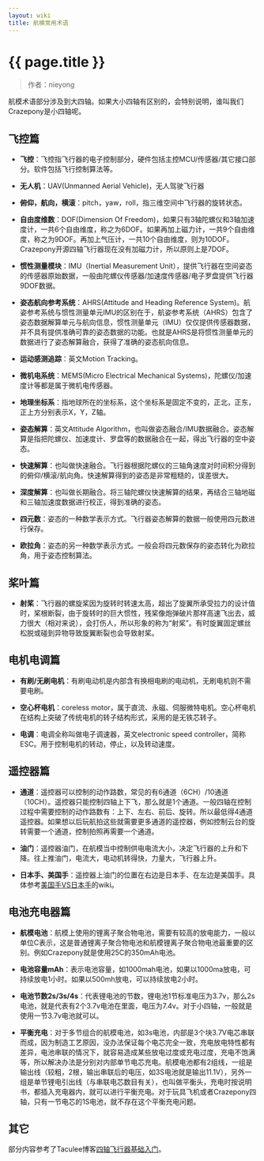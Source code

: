 ```yaml
---
layout: wiki
title: 航模常用术语
---
```


# {{ page.title }}

> 作者：nieyong

航模术语部分涉及到大四轴。如果大小四轴有区别的，会特别说明，谁叫我们Crazepony是小四轴呢。

## 飞控篇

* **飞控**：飞控指飞行器的电子控制部分，硬件包括主控MCU/传感器/其它接口部分。软件包括飞行控制算法等。

* **无人机**：UAV(Unmanned Aerial Vehicle)，无人驾驶飞行器

* **俯仰，航向，横滚**：pitch，yaw，roll，指三维空间中飞行器的旋转状态。

* **自由度维数**：DOF(Dimension Of Freedom)，如果只有3轴陀螺仪和3轴加速度计，一共6个自由维度，称之为6DOF。如果再加上磁力计，一共9个自由维度，称之为9DOF。再加上气压计，一共10个自由维度，则为10DOF。Crazepony开源四轴飞行器现在没有加磁力计，所以原则上是7DOF。

* **惯性测量模块**：IMU（Inertial Measurement Unit），提供飞行器在空间姿态的传感器原始数据，一般由陀螺仪传感器/加速度传感器/电子罗盘提供飞行器9DOF数据。

* **姿态航向参考系统**：AHRS(Attitude and Heading Reference System)。航姿参考系统与惯性测量单元IMU的区别在于，航姿参考系统（AHRS）包含了姿态数据解算单元与航向信息，惯性测量单元（IMU）仅仅提供传感器数据，并不具有提供准确可靠的姿态数据的功能。也就是AHRS是将惯性测量单元的数据进行了姿态解算融合，获得了准确的姿态航向信息。

* **运动感测追踪**：英文Motion Tracking。

* **微机电系统**：MEMS(Micro Electrical Mechanical Systems)，陀螺仪/加速度计等都是属于微机电传感器。

* **地理坐标系**：指地球所在的坐标系，这个坐标系是固定不变的，正北，正东，正上方分别表示X，Y，Z轴。

* **姿态解算**：英文Attitude Algorithm，也叫做姿态融合/IMU数据融合。姿态解算是指把陀螺仪、加速度计、罗盘等的数据融合在一起，得出飞行器的空中姿态。

* **快速解算**：也叫做快速融合。飞行器根据陀螺仪的三轴角速度对时间积分得到的俯仰/横滚/航向角。快速解算得到的姿态是非常粗糙的，误差很大。

* **深度解算**：也叫做长期融合。将三轴陀螺仪快速解算的结果，再结合三轴地磁和三轴加速度数据进行校正，得到准确的姿态。

* **四元数**：姿态的一种数学表示方式。飞行器姿态解算的数据一般使用四元数进行保存。

* **欧拉角**：姿态的另一种数学表示方式。一般会将四元数保存的姿态转化为欧拉角，用于姿态控制算法。

## 桨叶篇
* **射桨**：飞行器的螺旋桨因为旋转时转速太高，超出了旋翼所承受拉力的设计值时，桨根断裂，由于旋转时的巨大惯性，残桨像炮弹破片那样高速飞出去，威力很大（相对来说），会打伤人，所以形象的称为“射桨”。有时旋翼固定螺丝松脱或碰到异物导致旋翼断裂也会导致射桨。


## 电机电调篇
* **有刷/无刷电机**：有刷电动机是内部含有换相电刷的电动机，无刷电机则不需要电刷。

* **空心杯电机**：coreless motor，属于直流、永磁、伺服微特电机。空心杯电机在结构上突破了传统电机的转子结构形式，采用的是无铁芯转子。

* **电调**：电调全称叫做电子调速器，英文electronic speed controller，简称ESC。用于控制电机的转动，停止，以及转动速度。

## 遥控器篇
* **通道**：遥控器可以控制的动作路数，常见的有6通道（6CH）/10通道（10CH）。遥控器只能控制四轴上下飞，那么就是1个通道。一般四轴在控制过程中需要控制的动作路数有：上下、左右、前后、旋转。所以最低得4通道遥控器。如果想以后玩航拍这些就需要更多通道的遥控器，例如控制云台的旋转需要一个通道，控制拍照再需要一个通道。

* **油门**：遥控器油门，在航模当中控制供电电流大小，决定飞行器的上升和下降。往上推油门，电流大，电动机转得快，力量大，飞行器上升。

* **日本手、美国手**：遥控器上油门的位置在右边是日本手、在左边是美国手。具体参考[美国手VS日本手](japan-american-rc.html)的wiki。

## 电池充电器篇
* **航模电池**：航模上使用的锂离子聚合物电池，需要有较高的放电能力，一般以单位C表示，这是普通锂离子聚合物电池和航模锂离子聚合物电池最重要的区别。例如Crazepony就是使用25C的350mAh电池。

* **电池容量mAh**：表示电池容量，如1000mah电池，如果以1000ma放电，可持续放电1小时。如果以500mh放电，可以持续放电2小时。

* **电池节数2s/3s/4s**：代表锂电池的节数，锂电池1节标准电压为3.7v，那么2s电池，就是代表有2个3.7v电池在里面，电压为7.4v。对于小四轴，一般就是使用一节3.7v电池就可以。

* **平衡充电**：对于多节组合的航模电池，如3s电池，内部是3个块3.7V电芯串联而成，因为制造工艺原因，没办法保证每个电芯完全一致，充电放电特性都有差异，电池串联的情况下，就容易造成某些放电过度或充电过度，充电不饱满等，所以解决办法是分别对内部单节电芯充电。航模电池都有2组线，一组是输出线（较粗，2根，输出串联后的电压，如3S电池就是输出11.1V），另外一组是单节锂电引出线（与串联电芯数目有关），也叫做平衡头，充电时按说明书，都插入充电器内，就可以进行平衡充电。对于玩具飞机或者Crazepony四轴，只有一节电芯的1S电池，就不存在这个平衡充电问题。

## 其它

部分内容参考了Taculee博客[四轴飞行器基础入门](http://www.taculee.com/archives/1006)。
